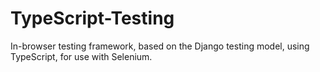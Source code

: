 # TypeScript-Testing
In-browser testing framework, based on the Django testing model, using TypeScript, for use with Selenium.
